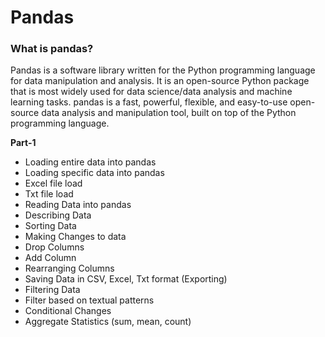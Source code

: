 # Pandas
### What is pandas?
Pandas is a software library written for the Python programming language for data manipulation and analysis. It is an open-source Python package that is most widely used for data science/data analysis and machine learning tasks. pandas is a fast, powerful, flexible, and easy-to-use open-source data analysis and manipulation tool, built on top of the Python programming language.

**Part-1**

-   Loading entire data into pandas
- Loading specific data into pandas
- Excel file load
- Txt file load
- Reading Data into pandas
- Describing Data
- Sorting Data
- Making Changes to data
- Drop Columns
- Add Column
- Rearranging Columns
- Saving Data in CSV, Excel, Txt format (Exporting)
- Filtering Data
- Filter based on textual patterns
- Conditional Changes
- Aggregate Statistics (sum, mean, count)
